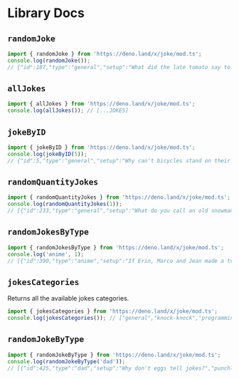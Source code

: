 # Library Docs

## `randomJoke`

```typescript
import { randomJoke } from 'https://deno.land/x/joke/mod.ts';
console.log(randomJoke());
// {"id":187,"type":"general","setup":"What did the late tomato say to the early tomato?","punchline":"I’ll ketch up"}
```

## `allJokes`

```typescript
import { allJokes } from 'https://deno.land/x/joke/mod.ts';
console.log(allJokes()); // [...JOKES]
```

## `jokeByID`

```typescript
import { jokeByID } from 'https://deno.land/x/joke/mod.ts';
console.log(jokeByID(5));
// {"id":5,"type":"general","setup":"Why can't bicycles stand on their own?","punchline":"They are two tired"}
```

## `randomQuantityJokes`

```typescript
import { randomQuantityJokes } from 'https://deno.land/x/joke/mod.ts';
console.log(randomQuantityJokes(1));
// [{"id":233,"type":"general","setup":"What do you call an old snowman?","punchline":"Water."}]
```

## `randomJokesByType`

```typescript
import { randomJokesByType } from 'https://deno.land/x/joke/mod.ts';
console.log('anime', 1);
// [{"id":390,"type":"anime","setup":"If Erin, Marco and Jean made a tv show?","punchline":"It would be called two and a half men."}]
```

## `jokesCategories`

Returns all the available jokes categories.

```typescript
import { jokesCategories } from 'https://deno.land/x/joke/mod.ts';
console.log(jokesCategories()); // ["general","knock-knock","programming","anime","food","dad"]
```

## `randomJokeByType`

```typescript
import { randomJokeByType } from 'https://deno.land/x/joke/mod.ts';
console.log(randomJokeByType('dad'));
// [{"id":425,"type":"dad","setup":"Why don't eggs tell jokes?","punchline":"Because they would crack each other up."}]
```
